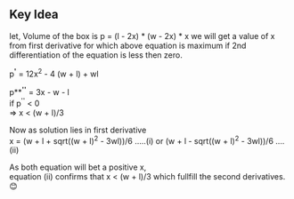## Key Idea
let, Volume of the box is p = (l - 2x) * (w - 2x) * x
we will get a value of x from first derivative for which above equation is maximum
if 2nd differentiation of the equation is less then zero. 

p<sup>**'**</sup> = 12x<sup>2</sup> - 4 (w + l) + wl
  
p**<sup>**''**</sup> = 3x - w - l<br>
if p<sup>''</sup> < 0<br>
=> x < (w + l)/3<br>

Now as solution lies in first derivative<br>
x = (w + l + sqrt((w + l)<sup>2</sup> - 3wl))/6 .....(i) or (w + l - sqrt((w + l)<sup>2</sup> - 3wl))/6 ....(ii)

As both equation will bet a positive x,<br>
equation (ii) confirms that x < (w + l)/3 which fullfill the second derivatives. :blush:
